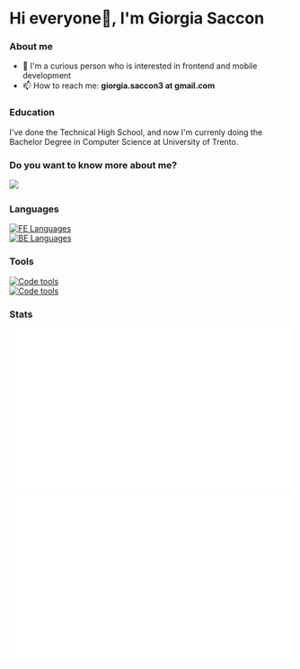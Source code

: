 # Hi everyone👋, I'm Giorgia Saccon

### About me
- 💬 I'm a curious person who is interested in frontend and mobile development
- 📫 How to reach me: **giorgia.saccon3 at gmail.com**

### Education
I've done the Technical High School, and now I'm currenly doing the Bachelor Degree in Computer Science at University of Trento.

### Do you want to know more about me?
<a href="https://www.linkedin.com/in/giorgia-saccon-9946b8235/">
    <img src="https://skillicons.dev/icons?i=linkedin" />
  </a>

### Languages
[![FE Languages](https://skillicons.dev/icons?i=html,css,flutter,angular)](https://skillicons.dev)
<br>
[![BE Languages](https://skillicons.dev/icons?i=c,cpp,java,rust,mysql,mongodb,kotlin)](https://skillicons.dev)

### Tools
[![Code tools](https://skillicons.dev/icons?i=latex,figma)](https://skillicons.dev)
<br>
[![Code tools](https://skillicons.dev/icons?i=github,idea,clion,vscode,androidstudio)](https://skillicons.dev)

### Stats
![](https://raw.githubusercontent.com/GioGio31/github-stats/master/generated/overview.svg#gh-dark-mode-only)
![](https://raw.githubusercontent.com/GioGio31/github-stats/master/generated/languages.svg#gh-dark-mode-only)

<!--
**GioGio31/GioGio31** is a ✨ _special_ ✨ repository because its `README.md` (this file) appears on your GitHub profile.

Here are some ideas to get you started:

- 🔭 I’m currently working on ...
- 🌱 I’m currently learning ...
- 👯 I’m looking to collaborate on ...
- 🤔 I’m looking for help with ...
- 💬 Ask me about ...
- 📫 How to reach me: ...
- 😄 Pronouns: ...
- ⚡ Fun fact: ...
-->
